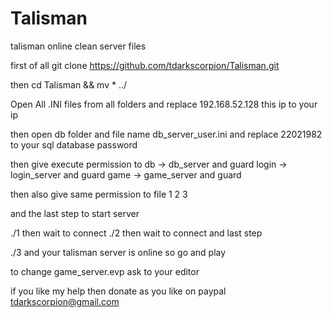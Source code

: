 # Talisman
talisman online clean server files


first of all  git clone https://github.com/tdarkscorpion/Talisman.git

then cd Talisman && mv * ../ 

Open All .INI files from all folders and replace 192.168.52.128 this ip to your ip 

then open db folder and file name db_server_user.ini and replace 22021982 to your sql database password 

then give execute permission to db -> db_server and guard  login -> login_server and guard game -> game_server and guard 

then also give same permission to file 1 2 3 

and the last step to start server 

./1 
then wait to connect 
 ./2
 then wait to connect and last step
 
 ./3 and your talisman server is online so go and play 
 
 to change game_server.evp ask to your editor 
 
 if you like my help then donate as you like on paypal tdarkscorpion@gmail.com
 
 
 



